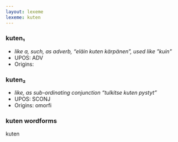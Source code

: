 ```yaml
---
layout: lexeme
lexeme: kuten
---
```


###  kuten₁

* _like a, such, as adverb, “eläin kuten kärpänen”, used like "kuin"_
* UPOS:  ADV
* Origins: 


###  kuten₂

* _like, as sub-ordinating conjunction “tulkitse kuten pystyt”_
* UPOS:  SCONJ
* Origins: omorfi 


### kuten wordforms

kuten

